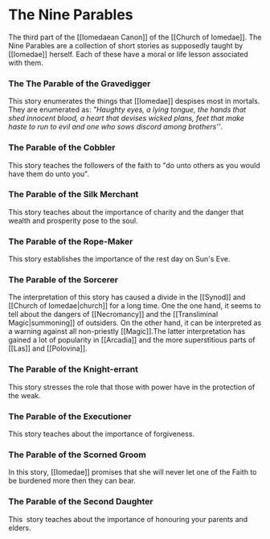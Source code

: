 # The Nine Parables
The third part of the [[Iomedaean Canon]] of the [[Church of Iomedae]]. The Nine Parables are a collection of short stories as supposedly taught by [[Iomedae]] herself. Each of these have a moral or life lesson associated with them.

### The The Parable of the Gravedigger
This story enumerates the things that [[Iomedae]] despises most in mortals. They are enumerated as: *"Haughty eyes, a lying tongue, the hands that shed innocent blood, a heart that devises wicked plans, feet that make haste to run to evil and one who sows discord among brothers''*.

  
### The Parable of the Cobbler
This story teaches the followers of the faith to "do unto others as you would have them do unto you".


### The Parable of the Silk Merchant
This story teaches about the importance of charity and the danger that wealth and prosperity pose to the soul.


### The Parable of the Rope-Maker
This story establishes the importance of the rest day on Sun's Eve.


### The Parable of the Sorcerer
The interpretation of this story has caused a divide in the [[Synod]] and [[Church of Iomedae|church]] for a long time. One the one hand, it seems to tell about the dangers of [[Necromancy]] and the [[Transliminal Magic|summoning]] of outsiders. On the other hand, it can be interpreted as a warning against all non-priestly [[Magic]].The latter interpretation has gained a lot of popularity in [[Arcadia]] and the more superstitious parts of [[Las]] and [[Polovina]].


### The Parable of the Knight-errant
This story stresses the role that those with power have in the protection of the weak.


### The Parable of the Executioner
This story teaches about the importance of forgiveness.


### The Parable of the Scorned Groom
In this story, [[Iomedae]] promises that she will never let one of the Faith to be burdened more then they can bear.


### The Parable of the Second Daughter
This  story teaches about the importance of honouring your parents and elders.

